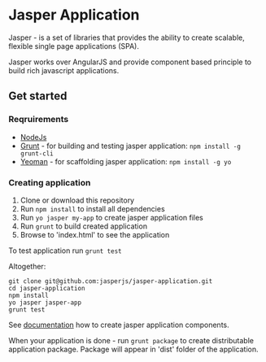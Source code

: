 # Jasper Application

Jasper - is a set of libraries that provides the ability to create scalable, flexible single page applications (SPA).

Jasper works over AngularJS and provide component based principle to build rich javascript applications.

## Get started

### Reqruirements

- [NodeJs](http://nodejs.org/)
- [Grunt](http://gruntjs.com/) - for building and testing jasper application: `npm install -g grunt-cli`
- [Yeoman](http://yeoman.io/) - for scaffolding jasper application: `npm install -g yo`


### Creating application

1. Clone or download this repository
2. Run `npm install` to install all dependencies
3. Run `yo jasper my-app` to create jasper application files
4. Run `grunt` to build created application
5. Browse to 'index.html' to see the application

To test application run `grunt test`

Altogether:

``` shell
git clone git@github.com:jasperjs/jasper-application.git
cd jasper-application
npm install
yo jasper jasper-app
grunt test
```

See [documentation](https://github.com/jasperjs/jasper-application/wiki) how to create jasper application components.

When your application is done - run `grunt package` to create distributable application package.
Package will appear in 'dist' folder of the application.